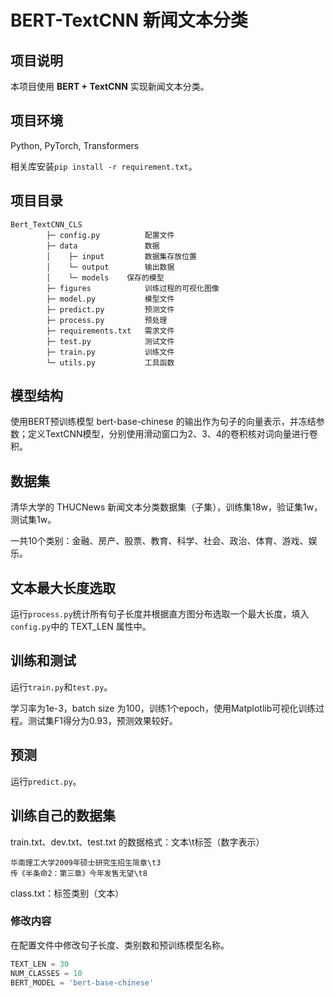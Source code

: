 # BERT-TextCNN 新闻文本分类

## 项目说明

本项目使用 <b>BERT + TextCNN</b> 实现新闻文本分类。

## 项目环境

Python, PyTorch, Transformers

相关库安装`pip install -r requirement.txt`。

## 项目目录

```
Bert_TextCNN_CLS
        ├─ config.py          配置文件
        ├─ data               数据
        │    ├─ input         数据集存放位置
    	│    └─ output        输出数据
        │	 └─ models    保存的模型
        ├─ figures            训练过程的可视化图像
        ├─ model.py           模型文件
        ├─ predict.py         预测文件
        ├─ process.py         预处理
        ├─ requirements.txt   需求文件
        ├─ test.py            测试文件
        ├─ train.py           训练文件
        └─ utils.py           工具函数
```

## 模型结构

使用BERT预训练模型 bert-base-chinese 的输出作为句子的向量表示，并冻结参数；定义TextCNN模型，分别使用滑动窗口为2、3、4的卷积核对词向量进行卷积。

## 数据集

清华大学的 THUCNews 新闻文本分类数据集（子集），训练集18w，验证集1w，测试集1w。

一共10个类别：金融、房产、股票、教育、科学、社会、政治、体育、游戏、娱乐。

## 文本最大长度选取

运行`process.py`统计所有句子长度并根据直方图分布选取一个最大长度，填入`config.py`中的 TEXT_LEN 属性中。

## 训练和测试

运行`train.py`和`test.py`。

学习率为1e-3，batch size 为100，训练1个epoch，使用Matplotlib可视化训练过程。测试集F1得分为0.93，预测效果较好。

## 预测

运行`predict.py`。

## 训练自己的数据集

train.txt、dev.txt、test.txt 的数据格式：文本\t标签（数字表示）

```
华南理工大学2009年硕士研究生招生简章\t3   
传《半条命2：第三章》今年发售无望\t8   
```

class.txt：标签类别（文本）

### 修改内容

在配置文件中修改句子长度、类别数和预训练模型名称。

```python
TEXT_LEN = 30
NUM_CLASSES = 10
BERT_MODEL = 'bert-base-chinese'
```
